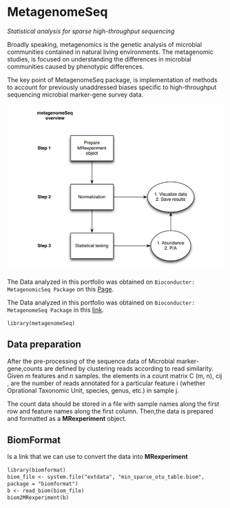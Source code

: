 # __MetagenomeSeq__
_Statistical analysis for sparse high-throughput sequencing_

Broadly speaking, metagenomics is the genetic analysis of microbial communities contained in natural living environments. The metagenomic studies, is focused on understanding the differences in microbial communities caused by phenotypic differences.


The key point of MetagenomeSeq package, is implementation of methods to account for previously unaddressed biases specific to high-throughput sequencing microbial marker-gene survey data.

![Overview MetagenomeSeq](https://raw.githubusercontent.com/Aurelianachilengue/Metagenomic_Seq/main/MetagenomicSeq.PNG)



The Data analyzed in this portfolio was obtained on `Bioconducter: MetagenomicSeq Package` on this [Page](http://www.bioconductor.org/packages/release/bioc/html/metagenomeSeq.html).

The Data analyzed in this portfolio was obtained on `Bioconducter: MetagenomeSeq Package` in this [link](http://www.bioconductor.org/packages/release/bioc/html/metagenomeSeq.html).


```{r}
library(metagenomeSeq)
```

## Data preparation

After the pre-processing of the sequence data of Microbial marker-gene,counts are defined by clustering reads according to read similarity. Given _m_ features and _n_ samples.  the elements in a count matrix C (m, n), cij , are the number of reads annotated
for a particular feature i (whether Oprational Taxonomic Unit, species, genus, etc.) in sample j.

The count data should be stored in a file with sample names along
the first row and feature names along the first column. Then,the data is prepared and formatted as a __MRexperiment__ object.

## BiomFormat

Is a link that we can use to convert the data into __MRexperiment__
```{r}
library(biomformat)
biom_file <- system.file("extdata", "min_sparse_otu_table.biom", package = "biomformat")
b <- read_biom(biom_file)
biom2MRexperiment(b)
```

